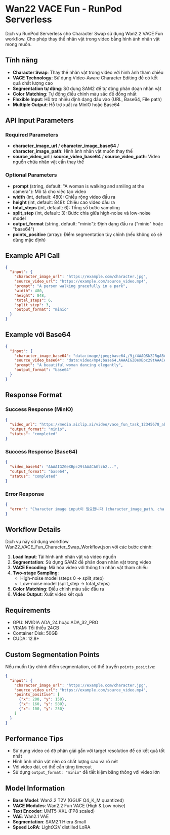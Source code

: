 # Wan22 VACE Fun - RunPod Serverless

Dịch vụ RunPod Serverless cho Character Swap sử dụng Wan2.2 VACE Fun workflow. Cho phép thay thế nhân vật trong video bằng hình ảnh nhân vật mong muốn.

## Tính năng

- **Character Swap**: Thay thế nhân vật trong video với hình ảnh tham chiếu
- **VACE Technology**: Sử dụng Video-Aware Character Editing để có kết quả chất lượng cao
- **Segmentation tự động**: Sử dụng SAM2 để tự động phân đoạn nhân vật
- **Color Matching**: Tự động điều chỉnh màu sắc để đồng nhất
- **Flexible Input**: Hỗ trợ nhiều định dạng đầu vào (URL, Base64, File path)
- **Multiple Output**: Hỗ trợ xuất ra MinIO hoặc Base64

## API Input Parameters

### Required Parameters

- **character_image_url** / **character_image_base64** / **character_image_path**: Hình ảnh nhân vật muốn thay thế
- **source_video_url** / **source_video_base64** / **source_video_path**: Video nguồn chứa nhân vật cần thay thế

### Optional Parameters

- **prompt** (string, default: "A woman is walking and smiling at the camera"): Mô tả cho việc tạo video
- **width** (int, default: 480): Chiều rộng video đầu ra
- **height** (int, default: 848): Chiều cao video đầu ra
- **total_steps** (int, default: 6): Tổng số bước sampling
- **split_step** (int, default: 3): Bước chia giữa high-noise và low-noise model
- **output_format** (string, default: "minio"): Định dạng đầu ra ("minio" hoặc "base64")
- **points_positive** (array): Điểm segmentation tùy chỉnh (nếu không có sẽ dùng mặc định)

## Example API Call

```json
{
  "input": {
    "character_image_url": "https://example.com/character.jpg",
    "source_video_url": "https://example.com/source_video.mp4",
    "prompt": "A person walking gracefully in a park",
    "width": 480,
    "height": 848,
    "total_steps": 6,
    "split_step": 3,
    "output_format": "minio"
  }
}
```

## Example với Base64

```json
{
  "input": {
    "character_image_base64": "data:image/jpeg;base64,/9j/4AAQSkZJRgABAQAAAQ...",
    "source_video_base64": "data:video/mp4;base64,AAAAIGZ0eXBpc29tAAACAGlzb2...",
    "prompt": "A beautiful woman dancing elegantly",
    "output_format": "base64"
  }
}
```

## Response Format

### Success Response (MinIO)
```json
{
  "video_url": "https://media.aiclip.ai/video/vace_fun_task_12345678_abcdef12.mp4",
  "output_format": "minio",
  "status": "completed"
}
```

### Success Response (Base64)
```json
{
  "video_base64": "AAAAIGZ0eXBpc29tAAACAGlzb2...",
  "output_format": "base64",
  "status": "completed"
}
```

### Error Response
```json
{
  "error": "Character image input이 필요합니다 (character_image_path, character_image_url, 또는 character_image_base64)"
}
```

## Workflow Details

Dịch vụ này sử dụng workflow Wan22_VACE_Fun_Character_Swap_Workflow.json với các bước chính:

1. **Load Input**: Tải hình ảnh nhân vật và video nguồn
2. **Segmentation**: Sử dụng SAM2 để phân đoạn nhân vật trong video
3. **VACE Encoding**: Mã hóa video với thông tin nhân vật tham chiếu
4. **Two-stage Sampling**: 
   - High-noise model (steps 0 → split_step)
   - Low-noise model (split_step → total_steps)
5. **Color Matching**: Điều chỉnh màu sắc đầu ra
6. **Video Output**: Xuất video kết quả

## Requirements

- GPU: NVIDIA ADA_24 hoặc ADA_32_PRO
- VRAM: Tối thiểu 24GB
- Container Disk: 50GB
- CUDA: 12.8+

## Custom Segmentation Points

Nếu muốn tùy chỉnh điểm segmentation, có thể truyền `points_positive`:

```json
{
  "input": {
    "character_image_url": "https://example.com/character.jpg",
    "source_video_url": "https://example.com/source_video.mp4",
    "points_positive": [
      {"x": 200, "y": 150},
      {"x": 160, "y": 580},
      {"x": 100, "y": 250}
    ]
  }
}
```

## Performance Tips

- Sử dụng video có độ phân giải gần với target resolution để có kết quả tốt nhất
- Hình ảnh nhân vật nên có chất lượng cao và rõ nét
- Với video dài, có thể cần tăng timeout
- Sử dụng `output_format: "minio"` để tiết kiệm băng thông với video lớn

## Model Information

- **Base Model**: Wan2.2 T2V (GGUF Q4_K_M quantized)
- **VACE Modules**: Wan2.2 Fun VACE (High & Low noise)
- **Text Encoder**: UMT5-XXL (FP8 scaled)
- **VAE**: Wan2.1 VAE
- **Segmentation**: SAM2.1 Hiera Small
- **Speed LoRA**: LightX2V distilled LoRA

